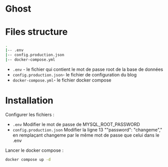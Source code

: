 # Ghost

# Files structure 

```bash
.
|-- .env
|-- config.production.json
|-- docker-compose.yml
```
- `.env` - le fichier qui contient le mot de passe root de la base de données
- `config.production.json`- le fichier de configuration du blog
- `docker-compose.yml`- le fichier docker compose

# Installation

Configurer les fichiers :
- `.env` Modifier le mot de passe de MYSQL_ROOT_PASSWORD
- `config.production.json` Modifier la ligne 13 ""password": "changeme"," en remplaçant changeme par le même mot de passe que celui dans le .env 


Lancer le docker compose :
```bash
docker compose up -d
```